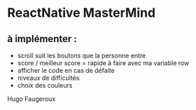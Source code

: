 # ReactNative MasterMind

## à implémenter : 

* scroll suit les boutons que la personne entre 
* score / meilleur score = rapide à faire avec ma variable row 
* afficher le code en cas de défaite 
* niveaux de difficultés 
* choix des couleurs

Hugo Faugeroux
